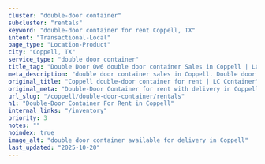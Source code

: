 ```yaml
---
cluster: "double-door container"
subcluster: "rentals"
keyword: "double-door container for rent Coppell, TX"
intent: "Transactional-Local"
page_type: "Location-Product"
city: "Coppell, TX"
service_type: "double door container"
title_tag: "Double Door Ow6 double door container Sales in Coppell | LC Container"
meta_description: "double door container sales in Coppell. Double door containers for easy access. Fast delivery, competitive pricing. Serving double door container area. Quote ID: B0M. Call (214) 524-4168 for your free quote today."
original_title: "Coppell double-door container for rent | LC Container"
original_meta: "Double-Door Container for rent with delivery in Coppell, TX. LC Container — local Since 2003. Get pricing today."
url_slug: "/coppell/double-door-container/rentals"
h1: "Double-Door Container For Rent in Coppell"
internal_links: "/inventory"
priority: 3
notes: ""
noindex: true
image_alt: "double door container available for delivery in Coppell"
last_updated: "2025-10-20"
---
```


<!-- TODO: Add unique city/inventory copy, images, and internal links here. -->

